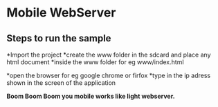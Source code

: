 
Mobile WebServer
================

Steps to run the sample
------------------------

*Import the project 
*create the www folder in the sdcard and place any html document 
*inside the www folder
for eg www/index.html

*open the browser for eg google chrome or firfox
*type in the ip adress shown in the screen of the application

**Boom Boom Boom you mobile works like light webserver.**

